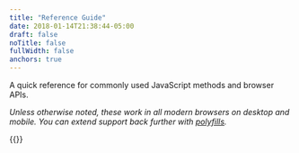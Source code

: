 ```yaml
---
title: "Reference Guide"
date: 2018-01-14T21:38:44-05:00
draft: false
noTitle: false
fullWidth: false
anchors: true
---
```


A quick reference for commonly used JavaScript methods and browser APIs.

*Unless otherwise noted, these work in all modern browsers on desktop and mobile. You can extend support back further with [polyfills](/polyfills).*

{{<cta for="funnel">}}

<div id="table-of-contents"></div>